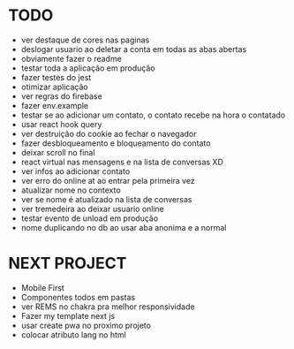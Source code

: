 # TODO

- ver destaque de cores nas paginas
- deslogar usuario ao deletar a conta em todas as abas abertas
- obviamente fazer o readme
- testar toda a aplicação em produção
- fazer testes do jest
- otimizar aplicação
- ver regras do firebase
- fazer env.example
- testar se ao adicionar um contato, o contato recebe na hora o contatado
- usar react hook query
- ver destruição do cookie ao fechar o navegador
- fazer desbloqueamento e bloqueamento do contato
- deixar scroll no final
- react virtual nas mensagens e na lista de conversas XD
- ver infos ao adicionar contato
- ver erro do online at ao entrar pela primeira vez
- atualizar nome no contexto
- ver se nome é atualizado na lista de conversas
- ver tremedeira ao deixar usuario online
- testar evento de unload em produção
- nome duplicando no db ao usar aba anonima e a normal

# NEXT PROJECT

- Mobile First
- Componentes todos em pastas
- ver REMS no chakra pra melhor responsividade
- Fazer my template next js
- usar create pwa no proximo projeto
- colocar atributo lang no html
